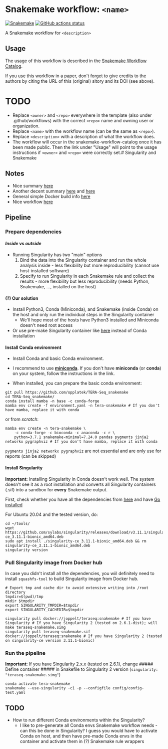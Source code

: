 # Snakemake workflow: `<name>`

[![Snakemake](https://img.shields.io/badge/snakemake-≥6.3.0-brightgreen.svg)](https://snakemake.github.io)
[![GitHub actions status](https://github.com/<owner>/<repo>/workflows/Tests/badge.svg?branch=main)](https://github.com/<owner>/<repo>/actions?query=branch%3Amain+workflow%3ATests)


A Snakemake workflow for `<description>`


## Usage

The usage of this workflow is described in the [Snakemake Workflow Catalog](https://snakemake.github.io/snakemake-workflow-catalog/?usage=<owner>%2F<repo>).

If you use this workflow in a paper, don't forget to give credits to the authors by citing the URL of this (original) <repo>sitory and its DOI (see above).

# TODO

* Replace `<owner>` and `<repo>` everywhere in the template (also under .github/workflows) with the correct `<repo>` name and owning user or organization.
* Replace `<name>` with the workflow name (can be the same as `<repo>`).
* Replace `<description>` with a description of what the workflow does.
* The workflow will occur in the snakemake-workflow-catalog once it has been made public. Then the link under "Usage" will point to the usage instructions if `<owner>` and `<repo>` were correctly set.# Singularity and Snakemake

## Notes
* Nice summary [here](https://siscourses.ethz.ch/container_pipeline_tutorial/2_container_pipeline_tutorial.pdf)
* Another decent summary [here](https://wfbroderick.com/2022-Aug-01.html) and [here](https://snakemake-on-nesi.sschmeier.com/singularity.html)
* General simple Docker build info [here](https://devopscube.com/build-docker-image/)
* Nice workflow [here](https://github.com/zavolanlab/zarp)

## Pipeline

### Prepare dependencies

#### *Inside* vs *outside* 
* Running Singularity has two "main" options
    1) Bind the data into the Singularity container and run the whole analysis inside - less flexibility but more reproducibility (cannot use host-installed software)
    2) Specify to run Singularity in each Snakemake rule and collect the results - more flexibility but less reproducibility (needs Python, Snakemake, ..., installed on the host)

#### (?) Our solution
* Install Python3, Conda (Miniconda), and Snakemake (inside Conda) on the host and only run the individual steps in the Singularity container
    * We'll hope most of the hosts have Python3 installed and Miniconda doesn't need root access
* Or use pre-make Singularity container like [here](https://snakemake-on-nesi.sschmeier.com/singularity.html) instead of Conda installation
    
#### Install Conda environment
* Install Conda and basic Conda environment. 

* I recommend to use [**miniconda**](https://docs.conda.io/en/latest/miniconda.html). If you don't have **miniconda** (or **conda**) on your system, follow the instructions in the link. 

* When installed, you can prepare the basic conda environment:
```
git pull https://github.com/opplatek/TERA-Seq_snakemake
cd TERA-Seq_snakemake/
conda install mamba -n base -c conda-forge
mamba env create -f environment.yaml -n tera-snakemake # If you don't have mamba, replace it with conda
```
or from *scratch*:
```
mamba env create -n tera-snakemake \
    -c conda-forge -c bioconda -c anaconda -c r \
    python=3.7.1 snakemake-minimal=7.24.0 pandas pygments jinja2 networkx pygraphviz # If you don't have mamba, replace it with conda
```

`pygments jinja2 networkx pygraphviz` are not essential and are only use for reports (can be skipped)

#### Install Singularity
**Important:** Installing Singularity in Conda doesn't work well. The system doesn't see it as a root installation and converts all Singularity containers (.sif) into a sandbox for **every** Snakemake output.

First, check whether you have all the dependencies from [here](https://docs.sylabs.io/guides/3.0/user-guide/installation.html#install-dependencies) and have [Go installed](https://docs.sylabs.io/guides/3.0/user-guide/installation.html#install-go)

For Ubuntu 20.04 and the tested version, do:
```
cd ~/tools/
wget https://github.com/sylabs/singularity/releases/download/v3.11.1/singularity-ce_3.11.1-bionic_amd64.deb
sudo apt install ./singularity-ce_3.11.1-bionic_amd64.deb && rm singularity-ce_3.11.1-bionic_amd64.deb
singularity version
```

### Pull Singularity image from Docker hub
In case you didn't install all the dependencies, you wiil definitely need to install `squashfs-tool` to build Singularity image from Docker hub.
```
# Export tmp and cache dir to avoid extensive writing into /root directory
tmpdir=$(pwd)/tmp
mkdir $tmpdir
export SINGULARITY_TMPDIR=$tmpdir
export SINGULARITY_CACHEDIR=$tmpdir

singularity pull docker://joppelt/teraseq:snakemake # If you have Singularity # If you have Singularity 2 (tested on 2.6.1-dist); will make teraseq-snakemake.simg
singularity pull teraseq-snakemake.sif docker://joppelt/teraseq:snakemake # If you have Singularity 2 (tested on singularity-ce version 3.11.1-bionic)
```

### Run the pipeline
**Important:** If you have Singularity 2.x.x (tested on 2.6.1), change ##### Define container ##### in Snakefile to Singularity 2 version (`singularity: "teraseq-snakemake.simg"`)
```
conda activate tera-snakemake
snakemake --use-singularity -c1 -p --configfile config/config-test.yaml
```
  
## TODO
* How to run different Conda environments within the Singularity?
    * I like to pre-generate all Conda envs Snakemake workflow needs - can this be done in Singularity? I guess you would have to activate Conda on host, and then have pre-made Conda envs in the container and activate them in (?) Snakemake rule wrappers

